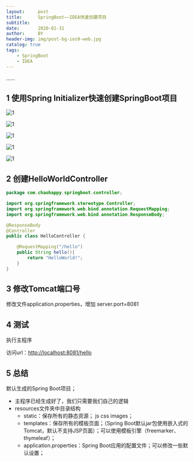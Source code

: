 ```yaml
---
layout:     post
title:      SpringBoot——IDEA快速创建项目
subtitle:   
date:       2020-01-31
author:     BY
header-img: img/post-bg-ios9-web.jpg
catalog: true
tags:
    - SpringBoot
    - IDEA
---
```


......



## 1  使用Spring Initializer快速创建SpringBoot项目

![1](https://chaohappy.github.io/images/SpringBoot-学习/IDEA快速创建项目/1.png)

![1](https://chaohappy.github.io/images/SpringBoot-学习/IDEA快速创建项目/2.png)

![1](https://chaohappy.github.io/images/SpringBoot-学习/IDEA快速创建项目/3.png)

![1](https://chaohappy.github.io/images/SpringBoot-学习/IDEA快速创建项目/4.png)

![1](https://chaohappy.github.io/images/SpringBoot-学习/IDEA快速创建项目/5.png)

## 2 创建HelloWorldController

```java
package com.chaohappy.springboot.controller;

import org.springframework.stereotype.Controller;
import org.springframework.web.bind.annotation.RequestMapping;
import org.springframework.web.bind.annotation.ResponseBody;

@ResponseBody
@Controller
public class HelloController {

    @RequestMapping("/hello")
    public String hello(){
        return "HelloWorld!";
    }
}

```



## 3 修改Tomcat端口号

修改文件application.properties，增加 server.port=8081

## 4 测试

执行主程序

访问url：<http://localhost:8081/hello> 

## 5 总结

默认生成的Spring Boot项目；

- 主程序已经生成好了，我们只需要我们自己的逻辑
- resources文件夹中目录结构
  - static：保存所有的静态资源； js css  images；
  - templates：保存所有的模板页面；（Spring Boot默认jar包使用嵌入式的Tomcat，默认不支持JSP页面）；可以使用模板引擎（freemarker、thymeleaf）；
  - application.properties：Spring Boot应用的配置文件；可以修改一些默认设置；



